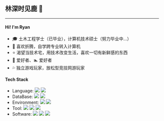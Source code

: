 ## 林深时见鹿 🦌
---
#### Hi! I'm Ryan
- 🎓 土木工程学士（已毕业），计算机技术硕士（努力毕业中...）
- 🏫 喜欢折腾，自学跨专业转入计算机
- ⭐️ 渴望当技术宅，用技术改变生活，喜欢一切有新鲜感的东西
- 🏀 爱好者、🏊  爱好者
- 💦 独立游戏玩家，放松型竞技网游玩家
#### Tech Stack
- Language: ![](https://img.shields.io/badge/-C%2B%2B-blue) 
![](https://img.shields.io/badge/-Python-blue)
- DataBase: ![](https://img.shields.io/badge/-MySQL-red) 
![](https://img.shields.io/badge/-Redis-red)
- Environment: ![](https://img.shields.io/badge/-Linux-green)
![](https://img.shields.io/badge/-MacOS-green)
- Tool: ![](https://img.shields.io/badge/-Git-yellowgreen)
![](https://img.shields.io/badge/-CMake-yellowgreen)
![](https://img.shields.io/badge/-Markdown-yellowgreen)
- Software: ![](https://img.shields.io/badge/-VS%20Code-ff69b4)
![](https://img.shields.io/badge/-Visual%20Studio-ff69b4)
![](https://img.shields.io/badge/-PyCharm-ff69b4)

<!--
**RyanWangllng/RyanWangllng** is a ✨ _special_ ✨ repository because its `README.md` (this file) appears on your GitHub profile.

Here are some ideas to get you started:

- 🔭 I’m currently working on ...
- 🌱 I’m currently learning ...
- 👯 I’m looking to collaborate on ...
- 🤔 I’m looking for help with ...
- 💬 Ask me about ...
- 📫 How to reach me: ...
- 😄 Pronouns: ...
- ⚡ Fun fact: ...
-->
